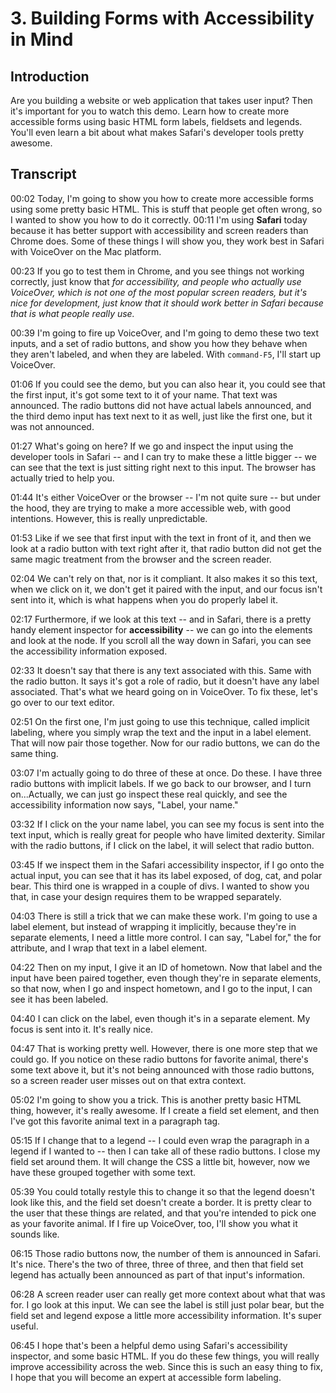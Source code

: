 # 3. Building Forms with Accessibility in Mind

## Introduction
Are you building a website or web application that takes user input? Then it's important for you to watch this demo. Learn how to create more accessible forms using basic HTML form labels, fieldsets and legends. You'll even learn a bit about what makes Safari's developer tools pretty awesome.

## Transcript
00:02 Today, I'm going to show you how to create more accessible forms using some pretty basic HTML. This is stuff that people get often wrong, so I wanted to show you how to do it correctly.
00:11 I'm using **Safari** today because it has better support with accessibility and screen readers than Chrome does. Some of these things I will show you, they work best in Safari with VoiceOver on the Mac platform.

00:23 If you go to test them in Chrome, and you see things not working correctly, just know that _for accessibility, and people who actually use VoiceOver, which is not one of the most popular screen readers, but it's nice for development, just know that it should work better in Safari because that is what people really use._

00:39 I'm going to fire up VoiceOver, and I'm going to demo these two text inputs, and a set of radio buttons, and show you how they behave when they aren't labeled, and when they are labeled. With `command-F5`, I'll start up VoiceOver.

01:06 If you could see the demo, but you can also hear it, you could see that the first input, it's got some text to it of your name. That text was announced. The radio buttons did not have actual labels announced, and the third demo input has text next to it as well, just like the first one, but it was not announced.

01:27 What's going on here? If we go and inspect the input using the developer tools in Safari -- and I can try to make these a little bigger -- we can see that the text is just sitting right next to this input. The browser has actually tried to help you.

01:44 It's either VoiceOver or the browser -- I'm not quite sure -- but under the hood, they are trying to make a more accessible web, with good intentions. However, this is really unpredictable.

01:53 Like if we see that first input with the text in front of it, and then we look at a radio button with text right after it, that radio button did not get the same magic treatment from the browser and the screen reader.

02:04 We can't rely on that, nor is it compliant. It also makes it so this text, when we click on it, we don't get it paired with the input, and our focus isn't sent into it, which is what happens when you do properly label it.

02:17 Furthermore, if we look at this text -- and in Safari, there is a pretty handy element inspector for **accessibility** -- we can go into the elements and look at the node. If you scroll all the way down in Safari, you can see the accessibility information exposed.

02:33 It doesn't say that there is any text associated with this. Same with the radio button. It says it's got a role of radio, but it doesn't have any label associated. That's what we heard going on in VoiceOver. To fix these, let's go over to our text editor.

02:51 On the first one, I'm just going to use this technique, called implicit labeling, where you simply wrap the text and the input in a label element. That will now pair those together. Now for our radio buttons, we can do the same thing.

03:07 I'm actually going to do three of these at once. Do these. I have three radio buttons with implicit labels. If we go back to our browser, and I turn on...Actually, we can just go inspect these real quickly, and see the accessibility information now says, "Label, your name."

03:32 If I click on the your name label, you can see my focus is sent into the text input, which is really great for people who have limited dexterity. Similar with the radio buttons, if I click on the label, it will select that radio button.

03:45 If we inspect them in the Safari accessibility inspector, if I go onto the actual input, you can see that it has its label exposed, of dog, cat, and polar bear. This third one is wrapped in a couple of divs. I wanted to show you that, in case your design requires them to be wrapped separately.

04:03 There is still a trick that we can make these work. I'm going to use a label element, but instead of wrapping it implicitly, because they're in separate elements, I need a little more control. I can say, "Label for," the for attribute, and I wrap that text in a label element.

04:22 Then on my input, I give it an ID of hometown. Now that label and the input have been paired together, even though they're in separate elements, so that now, when I go and inspect hometown, and I go to the input, I can see it has been labeled.

04:40 I can click on the label, even though it's in a separate element. My focus is sent into it. It's really nice.

04:47 That is working pretty well. However, there is one more step that we could go. If you notice on these radio buttons for favorite animal, there's some text above it, but it's not being announced with those radio buttons, so a screen reader user misses out on that extra context.

05:02 I'm going to show you a trick. This is another pretty basic HTML thing, however, it's really awesome. If I create a field set element, and then I've got this favorite animal text in a paragraph tag.

05:15 If I change that to a legend -- I could even wrap the paragraph in a legend if I wanted to -- then I can take all of these radio buttons. I close my field set around them. It will change the CSS a little bit, however, now we have these grouped together with some text.

05:39 You could totally restyle this to change it so that the legend doesn't look like this, and the field set doesn't create a border. It is pretty clear to the user that these things are related, and that you're intended to pick one as your favorite animal. If I fire up VoiceOver, too, I'll show you what it sounds like.

06:15 Those radio buttons now, the number of them is announced in Safari. It's nice. There's the two of three, three of three, and then that field set legend has actually been announced as part of that input's information.

06:28 A screen reader user can really get more context about what that was for. I go look at this input. We can see the label is still just polar bear, but the field set and legend expose a little more accessibility information. It's super useful.

06:45 I hope that's been a helpful demo using Safari's accessibility inspector, and some basic HTML. If you do these few things, you will really improve accessibility across the web. Since this is such an easy thing to fix, I hope that you will become an expert at accessible form labeling. 